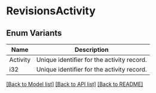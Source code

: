# RevisionsActivity

## Enum Variants

| Name | Description |
|---- | -----|
| Activity | Unique identifier for the activity record. |
| i32 | Unique identifier for the activity record. |

[[Back to Model list]](../README.md#documentation-for-models) [[Back to API list]](../README.md#documentation-for-api-endpoints) [[Back to README]](../README.md)


